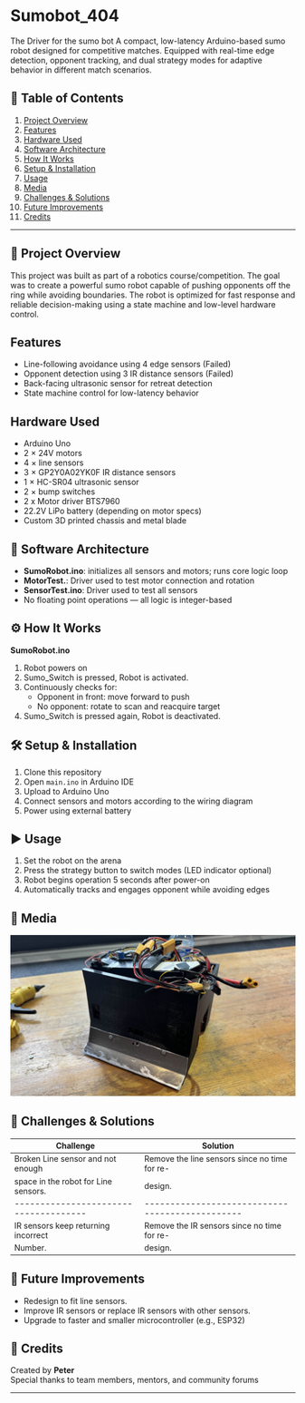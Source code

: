 # Sumobot_404
The Driver for the sumo bot
A compact, low-latency Arduino-based sumo robot designed for competitive matches. Equipped with real-time edge detection, opponent tracking, and dual strategy modes for adaptive behavior in different match scenarios.

## 📌 Table of Contents
1. [Project Overview](#project-overview)  
2. [Features](#features)  
3. [Hardware Used](#hardware-used)  
4. [Software Architecture](#software-architecture)  
5. [How It Works](#how-it-works)  
6. [Setup & Installation](#setup--installation)  
7. [Usage](#usage)  
8. [Media](#media)  
9. [Challenges & Solutions](#challenges--solutions)  
10. [Future Improvements](#future-improvements)  
11. [Credits](#credits)

---

## 🧠 Project Overview

This project was built as part of a robotics course/competition. The goal was to create a powerful sumo robot capable of pushing opponents off the ring while avoiding boundaries. The robot is optimized for fast response and reliable decision-making using a state machine and low-level hardware control.

## Features

- Line-following avoidance using 4 edge sensors (Failed)
- Opponent detection using 3 IR distance sensors (Failed)
- Back-facing ultrasonic sensor for retreat detection
- State machine control for low-latency behavior

## Hardware Used

- Arduino Uno  
- 2 × 24V motors
- 4 × line sensors
- 3 × GP2Y0A02YK0F IR distance sensors  
- 1 × HC-SR04 ultrasonic sensor  
- 2 × bump switches  
- 2 x Motor driver BTS7960
- 22.2V LiPo battery (depending on motor specs)  
- Custom 3D printed chassis and metal blade

## 🧩 Software Architecture

- **SumoRobot.ino**: initializes all sensors and motors; runs core logic loop  
- **MotorTest.**: Driver used to test motor connection and rotation
- **SensorTest.ino**: Driver used to test all sensors 
- No floating point operations — all logic is integer-based  

## ⚙️ How It Works

**SumoRobot.ino**
1. Robot powers on
2. Sumo_Switch is pressed, Robot is activated.
3. Continuously checks for:
   - Opponent in front: move forward to push
   - No opponent: rotate to scan and reacquire target  
4.  Sumo_Switch is pressed again, Robot is deactivated.

## 🛠 Setup & Installation

1. Clone this repository  
2. Open `main.ino` in Arduino IDE  
3. Upload to Arduino Uno  
4. Connect sensors and motors according to the wiring diagram  
5. Power using external battery

## ▶️ Usage

1. Set the robot on the arena  
2. Press the strategy button to switch modes (LED indicator optional)  
3. Robot begins operation 5 seconds after power-on  
4. Automatically tracks and engages opponent while avoiding edges

## 🎥 Media

![Robot Image](./images/robot_top_view.jpg)  

## 🧠 Challenges & Solutions

| Challenge                           | Solution                                      |
|-------------------------------------|-----------------------------------------------|
| Broken Line sensor and not enough   | Remove the line sensors since no time for re- |
| space in the robot for Line sensors.| design.                                       |
|-------------------------------------|-----------------------------------------------|
| IR sensors keep returning incorrect | Remove the IR sensors since no time for re-   |
| Number.                             | design.                                       |

## 🚀 Future Improvements

- Redesign to fit line sensors.
- Improve IR sensors or replace IR sensors with other sensors.
- Upgrade to faster and smaller microcontroller (e.g., ESP32)

## 🙌 Credits

Created by **Peter**  
Special thanks to team members, mentors, and community forums

---

